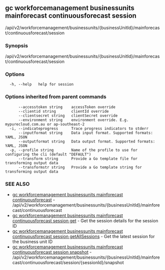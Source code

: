 ## gc workforcemanagement businessunits mainforecast continuousforecast session

/api/v2/workforcemanagement/businessunits/{businessUnitId}/mainforecast/continuousforecast/session

### Synopsis

/api/v2/workforcemanagement/businessunits/{businessUnitId}/mainforecast/continuousforecast/session

### Options

```
  -h, --help   help for session
```

### Options inherited from parent commands

```
      --accesstoken string    accessToken override
      --clientid string       clientId override
      --clientsecret string   clientSecret override
      --environment string    environment override. E.g. mypurecloud.com.au or ap-southeast-2
  -i, --indicateprogress      Trace progress indicators to stderr
      --inputformat string    Data input format. Supported formats: YAML, JSON
      --outputformat string   Data output format. Supported formats: YAML, JSON
  -p, --profile string        Name of the profile to use for configuring the cli (default "DEFAULT")
      --transform string      Provide a Go template file for transforming output data
      --transformstr string   Provide a Go template string for transforming output data
```

### SEE ALSO

* [gc workforcemanagement businessunits mainforecast continuousforecast](gc_workforcemanagement_businessunits_mainforecast_continuousforecast.html)	 - /api/v2/workforcemanagement/businessunits/{businessUnitId}/mainforecast/continuousforecast
* [gc workforcemanagement businessunits mainforecast continuousforecast session get](gc_workforcemanagement_businessunits_mainforecast_continuousforecast_session_get.html)	 - Get the session details for the session ID
* [gc workforcemanagement businessunits mainforecast continuousforecast session getAllSessions](gc_workforcemanagement_businessunits_mainforecast_continuousforecast_session_getAllSessions.html)	 - Get the latest session for the business unit ID
* [gc workforcemanagement businessunits mainforecast continuousforecast session snapshot](gc_workforcemanagement_businessunits_mainforecast_continuousforecast_session_snapshot.html)	 - /api/v2/workforcemanagement/businessunits/{businessUnitId}/mainforecast/continuousforecast/session/{sessionId}/snapshot



